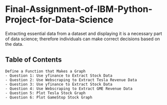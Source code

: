 # Final-Assignment-of-IBM-Python-Project-for-Data-Science

Extracting essential data from a dataset and displaying it is a necessary part of data science; therefore individuals can make correct decisions based on the data. 

## Table of Contents

    Define a Function that Makes a Graph
    - Question 1: Use yfinance to Extract Stock Data
    - Question 2: Use Webscraping to Extract Tesla Revenue Data
    - Question 3: Use yfinance to Extract Stock Data
    - Question 4: Use Webscraping to Extract GME Revenue Data
    - Question 5: Plot Tesla Stock Graph
    - Question 6: Plot GameStop Stock Graph

